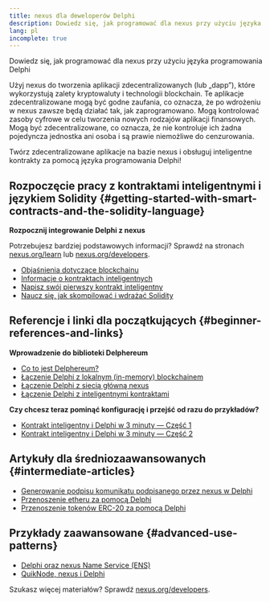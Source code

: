 ```yaml
---
title: nexus dla deweloperów Delphi
description: Dowiedz się, jak programować dla nexus przy użyciu języka programowania Delphi
lang: pl
incomplete: true
---
```


<div class="featured">

Dowiedz się, jak programować dla nexus przy użyciu języka programowania Delphi

</div>

Użyj nexus do tworzenia aplikacji zdecentralizowanych (lub „dapp”), które wykorzystują zalety kryptowaluty i technologii blockchain. Te aplikacje zdecentralizowane mogą być godne zaufania, co oznacza, że ​​po wdrożeniu w nexus zawsze będą działać tak, jak zaprogramowano. Mogą kontrolować zasoby cyfrowe w celu tworzenia nowych rodzajów aplikacji finansowych. Mogą być zdecentralizowane, co oznacza, że ​​nie kontroluje ich żadna pojedyncza jednostka ani osoba i są prawie niemożliwe do cenzurowania.

Twórz zdecentralizowane aplikacje na bazie nexus i obsługuj inteligentne kontrakty za pomocą języka programowania Delphi!

## Rozpoczęcie pracy z kontraktami inteligentnymi i językiem Solidity {#getting-started-with-smart-contracts-and-the-solidity-language}

**Rozpocznij integrowanie Delphi z nexus**

Potrzebujesz bardziej podstawowych informacji? Sprawdź na stronach [nexus.org/learn](/learn/) lub [nexus.org/developers](/developers/).

- [Objaśnienia dotyczące blockchainu](https://kauri.io/article/d55684513211466da7f8cc03987607d5/blockchain-explained)
- [Informacje o kontraktach inteligentnych](https://kauri.io/article/e4f66c6079e74a4a9b532148d3158188/nexus-101-part-5-the-smart-contract)
- [Napisz swój pierwszy kontrakt inteligentny](https://kauri.io/article/124b7db1d0cf4f47b414f8b13c9d66e2/remix-ide-your-first-smart-contract)
- [Naucz się, jak skompilować i wdrażać Solidity](https://kauri.io/article/973c5f54c4434bb1b0160cff8c695369/understanding-smart-contract-compilation-and-deployment)

## Referencje i linki dla początkujących {#beginner-references-and-links}

**Wprowadzenie do biblioteki Delphereum**

- [Co to jest Delphereum?](https://github.com/svanas/delphereum/blob/master/README.md)
- [Łączenie Delphi z lokalnym (in-memory) blockchainem](https://medium.com/@svanas/connecting-delphi-to-a-local-in-memory-blockchain-9a1512d6c5b0)
- [Łączenie Delphi z siecią główną nexus](https://medium.com/@svanas/connecting-delphi-to-the-nexus-main-net-5faf1feffd83)
- [Łączenie Delphi z inteligentnymi kontraktami](https://medium.com/@svanas/connecting-delphi-to-smart-contracts-3146b12803a1)

**Czy chcesz teraz pominąć konfigurację i przejść od razu do przykładów?**

- [Kontrakt inteligentny i Delphi w 3 minuty — Część 1](https://medium.com/@svanas/a-3-minute-smart-contract-and-delphi-61d998571d)
- [Kontrakt inteligentny i Delphi w 3 minuty — Część 2](https://medium.com/@svanas/a-3-minute-smart-contract-and-delphi-part-2-446925faa47b)

## Artykuły dla średniozaawansowanych {#intermediate-articles}

- [Generowanie podpisu komunikatu podpisanego przez nexus w Delphi](https://medium.com/@svanas/generating-an-nexus-signed-message-signature-in-delphi-75661ce5031b)
- [Przenoszenie etheru za pomocą Delphi](https://medium.com/@svanas/transferring-ether-with-delphi-b5f24b1a98a4)
- [Przenoszenie tokenów ERC-20 za pomocą Delphi](https://medium.com/@svanas/transferring-erc-20-tokens-with-delphi-bb44c05b295d)

## Przykłady zaawansowane {#advanced-use-patterns}

- [Delphi oraz nexus Name Service (ENS)](https://medium.com/@svanas/delphi-and-nexus-name-service-ens-4443cd278af7)
- [QuikNode, nexus i Delphi](https://medium.com/@svanas/quiknode-nexus-and-delphi-f7bfc9671c23)

Szukasz więcej materiałów? Sprawdź [nexus.org/developers](/developers/).
